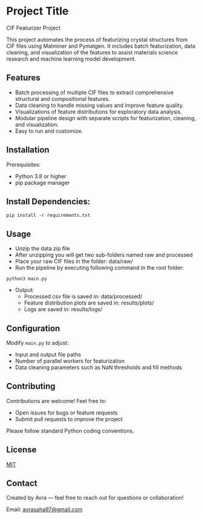 # Project Title

CIF Featurizer Project

This project automates the process of featurizing crystal structures from CIF files using Matminer and Pymatgen. It includes batch featurization, data cleaning, and visualization of the features to assist materials science research and machine learning model development.




## Features

- Batch processing of multiple CIF files to extract comprehensive structural and compositional features.
- Data cleaning to handle missing values and improve feature quality.
- Visualizations of feature distributions for exploratory data analysis.
- Modular pipeline design with separate scripts for featurization, cleaning, and visualization.
- Easy to run and customize.


## Installation
Prerequisites:

- Python 3.8 or higher
- pip package manager

## Install Dependencies:

```
pip install -r requirements.txt

``` 
## Usage

- Unzip the data.zip file
- After unzipping you will get two sub-folders named raw and processed
- Place your raw CIF files in the folder: data/raw/
- Run the pipeline by executing following command in the root folder:
```
python3 main.py

``` 
- Output:
   - Processed csv file is saved in: data/processed/
   - Feature distribution plots are saved in: results/plots/
   - Logs are saved in: results/logs/

## Configuration
Modify `main.py` to adjust:
- Input and output file paths
- Number of parallel workers for featurization
- Data cleaning parameters such as NaN thresholds and fill methods



## Contributing
Contributions are welcome! Feel free to:
- Open issues for bugs or feature requests
- Submit pull requests to improve the project

Please follow standard Python coding conventions.

## License

[MIT](https://choosealicense.com/licenses/mit/)

## Contact
Created by Avra — feel free to reach out for questions or collaboration!

Email: avrasaha97@gmail.com

